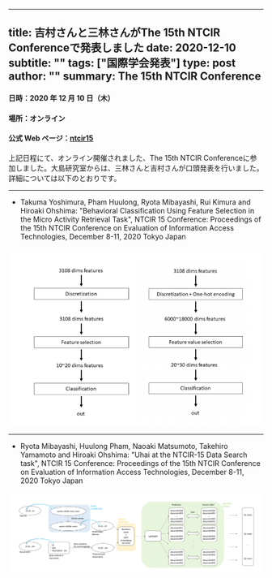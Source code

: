 
---
title: 吉村さんと三林さんがThe 15th NTCIR Conferenceで発表しました
date: 2020-12-10
subtitle: ""
tags: ["国際学会発表"]
type: post
author: ""
summary: The 15th NTCIR Conference
---

<!--more-->

#### 日時：2020 年 12 月 10 日（木）

#### 場所：オンライン

#### 公式 Web ページ：[ntcir15](http://research.nii.ac.jp/ntcir/ntcir-15/conference.html)

上記日程にて、オンライン開催されました、The 15th NTCIR Conferenceに参加しました。大島研究室からは、三林さんと吉村さんが口頭発表を行いました。詳細については以下のとおりです。

<hr>

+ Takuma Yoshimura, Pham Huulong, Ryota Mibayashi, Rui Kimura and Hiroaki Ohshima: "Behavioral Classification Using Feature Selection in the Micro Activity Retrieval Task", NTCIR 15 Conference: Proceedings of the 15th NTCIR Conference on Evaluation of Information Access Technologies, December 8-11, 2020 Tokyo Japan

![FS,FVS](Screenshot%20from%202021-01-13%2016-54-44.png)


<hr>

+ Ryota Mibayashi, Huulong Pham, Naoaki Matsumoto, Takehiro Yamamoto and Hiroaki Ohshima: "Uhai at the NTCIR-15 Data Search task", NTCIR 15 Conference: Proceedings of the 15th NTCIR Conference on Evaluation of Information Access Technologies, December 8-11, 2020 Tokyo Japan

![FS,FVS](uhai.png)
